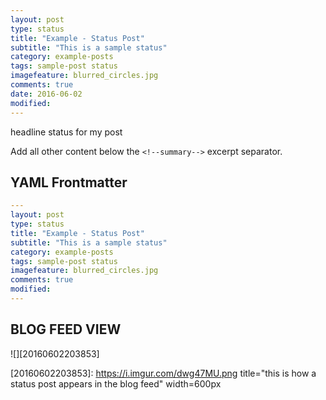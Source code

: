 ```yaml
---
layout: post
type: status
title: "Example - Status Post"
subtitle: "This is a sample status"
category: example-posts
tags: sample-post status
imagefeature: blurred_circles.jpg
comments: true
date: 2016-06-02
modified: 
---
```


headline status for my post

<!--summary-->

Add all other content below the `<!--summary-->` excerpt separator.

## YAML Frontmatter

```yaml
---
layout: post
type: status
title: "Example - Status Post"
subtitle: "This is a sample status"
category: example-posts
tags: sample-post status
imagefeature: blurred_circles.jpg
comments: true
modified: 
---
```

## BLOG FEED VIEW


![][20160602203853]

[20160602203853]: https://i.imgur.com/dwg47MU.png title="this is how a status post appears in the blog feed" width=600px
